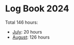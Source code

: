 # Log Book 2024

Total 146 hours:
- [July](./2024-07.md): 20 hours
- [August](./2024-08.md): 126 hours
